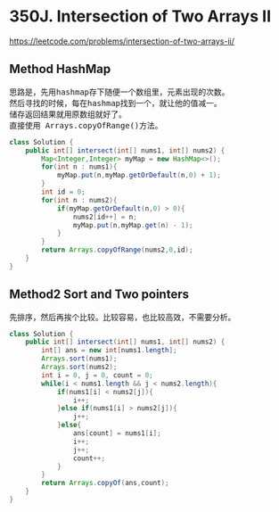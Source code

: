 # 350J. Intersection of Two Arrays II
https://leetcode.com/problems/intersection-of-two-arrays-ii/


## Method HashMap
<pre>
思路是，先用hashmap存下随便一个数组里，元素出现的次数。
然后寻找的时候，每在hashmap找到一个，就让他的值减一。
储存返回结果就用原数组就好了。
直接使用 Arrays.copyOfRange()方法。
</pre>
```Java
class Solution {
    public int[] intersect(int[] nums1, int[] nums2) {
        Map<Integer,Integer> myMap = new HashMap<>();
        for(int n : nums1){
            myMap.put(n,myMap.getOrDefault(n,0) + 1);
        }
        int id = 0;
        for(int n : nums2){
            if(myMap.getOrDefault(n,0) > 0){
                nums2[id++] = n;
                myMap.put(n,myMap.get(n) - 1);
            }
        }
        return Arrays.copyOfRange(nums2,0,id);
    }
}
```
## Method2 Sort and Two pointers
<pre>
先排序，然后再挨个比较。比较容易，也比较高效，不需要分析。
</pre>
```Java
class Solution {
    public int[] intersect(int[] nums1, int[] nums2) {
        int[] ans = new int[nums1.length];
        Arrays.sort(nums1);
        Arrays.sort(nums2);
        int i = 0, j = 0, count = 0;
        while(i < nums1.length && j < nums2.length){
            if(nums1[i] < nums2[j]){
                i++;
            }else if(nums1[i] > nums2[j]){
                j++;
            }else{
                ans[count] = nums1[i];
                i++;
                j++;
                count++;
            }
        }
        return Arrays.copyOf(ans,count);
    }
}
```
